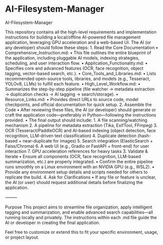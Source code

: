 # AI-Filesystem-Manager

AI-Filesystem-Manager

This repository contains all the high-level requirements and implementation instructions for building a local/offline AI-powered file management application, leveraging GPU acceleration and a web-based UI. The AI (or any developer) should follow these steps:
	1.	Read the Core Documentation
	•	Comprehensive_Instruction.md:
	•	This file outlines the entire blueprint of the application, including pluggable AI models, indexing strategies, scheduling, and user interaction flow.
	•	Application_Functionality.md:
	•	Specifies core and advanced features (OCR, face recognition, object tagging, vector-based search, etc.).
	•	Core_Tools_and_Libraries.md:
	•	Lists recommended open-source tools, libraries, and models (e.g., Tesseract, YOLOv8, LLMs) to fulfill each feature.
	•	High_Level_Workflow.md:
	•	Summarizes the step-by-step pipeline (file watcher → metadata extraction → duplication checks → AI tagging → search/storage).
	•	Resource_Links.md:
	•	Provides direct URLs to source code, model checkpoints, and official documentation for quick setup.
	2.	Assemble the Code
	•	After reviewing these files, the AI (or developer) should generate or craft the application code—preferably in Python—following the instructions provided.
	•	The final output should include:
	1.	A file scanning/watching mechanism
	2.	A pipeline for metadata extraction (Tika, ExifTool, FFmpeg)
	3.	OCR (Tesseract/PaddleOCR) and AI-based indexing (object detection, face recognition, LLM-driven text classification)
	4.	Duplicate detection (hash-based + near-duplicate for images)
	5.	Search integration (ElasticSearch + Faiss/Chroma)
	6.	A web UI (e.g., Gradio or FastAPI + front-end) for user interaction
	7.	GPU acceleration references for heavy tasks
	3.	Validate & Iterate
	•	Ensure all components (OCR, face recognition, LLM-based summarization, etc.) are properly integrated.
	•	Confirm the entire pipeline runs smoothly on a Linux environment with an NVIDIA GPU (e.g., WSL2).
	•	Provide any environment setup details and scripts needed for others to replicate the build.
	4.	Ask for Clarifications
	•	If any file or feature is unclear, the AI (or user) should request additional details before finalizing the application.

⸻

Purpose
This project aims to streamline file organization, apply intelligent tagging and summarization, and enable advanced search capabilities—all running locally and privately. The instructions within each .md file guide the AI or developer in creating the final application.

Feel free to customize or extend this to fit your specific environment, usage, or project layout.
